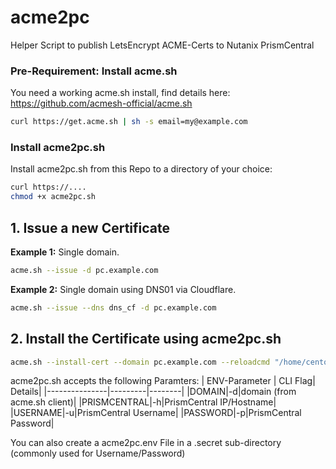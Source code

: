 # acme2pc
Helper Script to publish LetsEncrypt ACME-Certs to Nutanix PrismCentral

### Pre-Requirement: Install acme.sh

You need a working acme.sh install, find details here:
https://github.com/acmesh-official/acme.sh

```bash
curl https://get.acme.sh | sh -s email=my@example.com
```
### Install acme2pc.sh
Install acme2pc.sh from this Repo to a directory of your choice:

```bash
curl https://....
chmod +x acme2pc.sh
```

## 1. Issue a new Certificate

**Example 1:** Single domain.

```bash
acme.sh --issue -d pc.example.com
```
**Example 2:** Single domain using DNS01 via Cloudflare.

```bash
acme.sh --issue --dns dns_cf -d pc.example.com
```

## 2. Install the Certificate using acme2pc.sh

```bash
acme.sh --install-cert --domain pc.example.com --reloadcmd "/home/centos/acme2pc.sh -h pc-ip -d pc.example.com -u pc-user -p pc-pass"
```

acme2pc.sh accepts the following Paramters:
| ENV-Parameter | CLI Flag| Details|
|---------------|---------|--------|
|DOMAIN|-d|domain (from acme.sh client)|
|PRISMCENTRAL|-h|PrismCentral IP/Hostname|
|USERNAME|-u|PrismCentral Username|
|PASSWORD|-p|PrismCentral Password|

You can also create a acme2pc.env File in a .secret sub-directory (commonly used for Username/Password)
